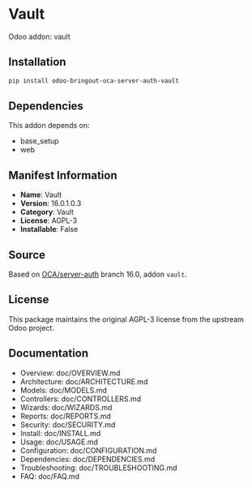 # Vault

Odoo addon: vault

## Installation

```bash
pip install odoo-bringout-oca-server-auth-vault
```

## Dependencies

This addon depends on:
- base_setup
- web

## Manifest Information

- **Name**: Vault
- **Version**: 16.0.1.0.3
- **Category**: Vault
- **License**: AGPL-3
- **Installable**: False

## Source

Based on [OCA/server-auth](https://github.com/OCA/server-auth) branch 16.0, addon `vault`.

## License

This package maintains the original AGPL-3 license from the upstream Odoo project.

## Documentation

- Overview: doc/OVERVIEW.md
- Architecture: doc/ARCHITECTURE.md
- Models: doc/MODELS.md
- Controllers: doc/CONTROLLERS.md
- Wizards: doc/WIZARDS.md
- Reports: doc/REPORTS.md
- Security: doc/SECURITY.md
- Install: doc/INSTALL.md
- Usage: doc/USAGE.md
- Configuration: doc/CONFIGURATION.md
- Dependencies: doc/DEPENDENCIES.md
- Troubleshooting: doc/TROUBLESHOOTING.md
- FAQ: doc/FAQ.md
